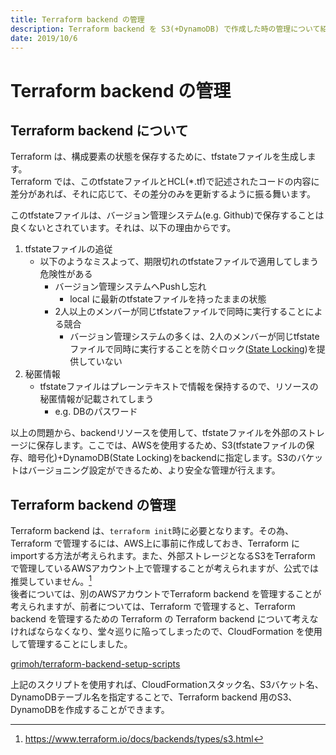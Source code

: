 ```yaml
---
title: Terraform backend の管理
description: Terraform backend を S3(+DynamoDB) で作成した時の管理について紹介します
date: 2019/10/6
---
```


# Terraform backend の管理
## Terraform backend について
Terraform は、構成要素の状態を保存するために、tfstateファイルを生成します。<br>
Terraform では、このtfstateファイルとHCL(*.tf)で記述されたコードの内容に差分があれば、それに応じて、その差分のみを更新するように振る舞います。<br>

このtfstateファイルは、バージョン管理システム(e.g. Github)で保存することは良くないとされています。それは、以下の理由からです。

1. tfstateファイルの追従
	* 以下のようなミスよって、期限切れのtfstateファイルで適用してしまう危険性がある
		* バージョン管理システムへPushし忘れ
			* local に最新のtfstateファイルを持ったままの状態
		* 2人以上のメンバーが同じtfstateファイルで同時に実行することによる競合
			* バージョン管理システムの多くは、2人のメンバーが同じtfstateファイルで同時に実行することを防ぐロック([State Locking](https://www.terraform.io/docs/state/locking.html))を提供していない
1. 秘匿情報
	* tfstateファイルはプレーンテキストで情報を保持するので、リソースの秘匿情報が記載されてしまう
		* e.g. DBのパスワード

以上の問題から、backendリソースを使用して、tfstateファイルを外部のストレージに保存します。ここでは、AWSを使用するため、S3(tfstateファイルの保存、暗号化)+DynamoDB(State Locking)をbackendに指定します。S3のバケットはバージョニング設定ができるため、より安全な管理が行えます。<br>

## Terraform backend の管理
Terraform backend は、`terraform init`時に必要となります。その為、Terraform で管理するには、AWS上に事前に作成しておき、Terraform にimportする方法が考えられます。また、外部ストレージとなるS3をTerraform で管理しているAWSアカウント上で管理することが考えられますが、公式では推奨していません。[^1]<br>
後者については、別のAWSアカウントでTerraform backend を管理することが考えられますが、前者については、Terraform で管理すると、Terraform backend を管理するための Terraform の Terraform backend について考えなければならなくなり、堂々巡りに陥ってしまったので、CloudFormation を使用して管理することにしました。

[grimoh/terraform-backend-setup-scripts](https://github.com/grimoh/terraform-backend-setup-scripts)

上記のスクリプトを使用すれば、CloudFormationスタック名、S3バケット名、DynamoDBテーブル名を指定することで、Terraform backend 用のS3、DynamoDBを作成することができます。

[^1]: https://www.terraform.io/docs/backends/types/s3.html
